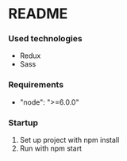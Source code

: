 # README

### Used technologies

- Redux
- Sass

### Requirements
- "node": ">=6.0.0"

### Startup
1. Set up project with npm install
2. Run with npm start
